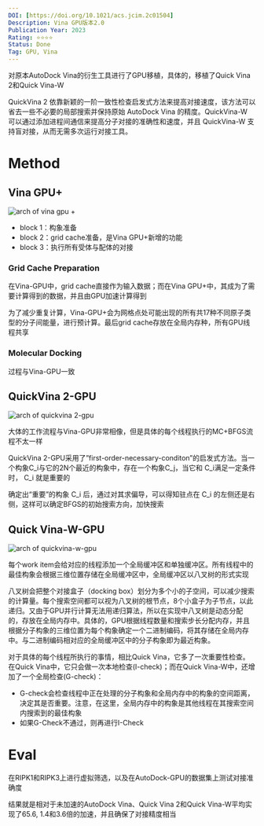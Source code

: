 ```yaml
---
DOI: [https://doi.org/10.1021/acs.jcim.2c01504]
Description: Vina GPU版本2.0
Publication Year: 2023
Rating: ⭐⭐⭐⭐
Status: Done
Tag: GPU, Vina
---
```


对原本AutoDock Vina的衍生工具进行了GPU移植，具体的，移植了Quick Vina 2和Quick Vina-W

QuickVina 2 依靠新颖的一阶一致性检查启发式方法来提高对接速度，该方法可以省去一些不必要的局部搜索并保持原始 AutoDock Vina 的精度。QuickVina-W 可以通过添加进程间通信来提高分子对接的准确性和速度，并且 QuickVina-W 支持盲对接，从而无需多次运行对接工具。

# Method

## Vina GPU+

![arch of vina gpu +](https://lbw-img-lbw.oss-cn-beijing.aliyuncs.com/img/202506251720754.jpeg)

- block 1：构象准备
- block 2：grid cache准备，是Vina GPU+新增的功能
- block 3：执行所有受体与配体的对接

### Grid Cache Preparation

在Vina-GPU中，grid cache直接作为输入数据；而在Vina GPU+中，其成为了需要计算得到的数据，并且由GPU加速计算得到

为了减少重复计算，Vina-GPU+会为网格点处可能出现的所有共17种不同原子类型的分子间能量，进行预计算。最后grid cache存放在全局内存种，所有GPU线程共享

### Molecular Docking

过程与Vina-GPU一致

## QuickVina 2-GPU

![arch of quickvina 2-gpu](https://lbw-img-lbw.oss-cn-beijing.aliyuncs.com/img/202506251719707.jpeg)

大体的工作流程与Vina-GPU非常相像，但是具体的每个线程执行的MC+BFGS流程不太一样

QuickVina 2-GPU采用了”first-order-necessary-conditon”的启发式方法。当一个构象C_i与它的2N个最近的构象中，存在一个构象C_j，当它和 C_i满足一定条件时， C_i 就是重要的

确定出“重要”的构象 C_i 后，通过对其求偏导，可以得知驻点在 C_i 的左侧还是右侧，这样可以确定BFGS的初始搜索方向，加快搜索

## Quick Vina-W-GPU

![arch of quickvina-w-gpu](https://lbw-img-lbw.oss-cn-beijing.aliyuncs.com/img/202506251718660.jpeg)

每个work item会给对应的线程添加一个全局缓冲区和单独缓冲区。所有线程中的最佳构象会根据三维位置存储在全局缓冲区中，全局缓冲区以八叉树的形式实现

八叉树会把整个对接盒子（docking box）划分为多个小的子空间，可以减少搜索的计算量。每个搜索空间都可以视为八叉树的根节点，8个小盒子为子节点，以此递归。又由于GPU并行计算无法用递归算法，所以在实现中八叉树是动态分配的，存放在全局内存中。具体的，GPU根据线程数量和搜索步长分配内存，并且根据分子构象的三维位置为每个构象确定一个二进制编码，将其存储在全局内存中。与二进制编码相对应的全局缓冲区中的分子构象即为最近构象。

对于具体的每个线程所执行的事情，相比Quick Vina，它多了一次重要性检查。在Quick Vina中，它只会做一次本地检查(I-check)；而在Quick Vina-W中，还增加了一个全局检查(G-check)：

- G-check会检查线程中正在处理的分子构象和全局内存中的构象的空间距离，决定其是否重要。注意，在这里，全局内存中的构象是其他线程在其搜索空间内搜索到的最佳构象
- 如果G-Check不通过，则再进行I-Check

# Eval

在RIPK1和RIPK3上进行虚拟筛选，以及在AutoDock-GPU的数据集上测试对接准确度

结果就是相对于未加速的AutoDock Vina、Quick Vina 2和Quick Vina-W平均实现了65.6, 1.4和3.6倍的加速，并且确保了对接精度相当